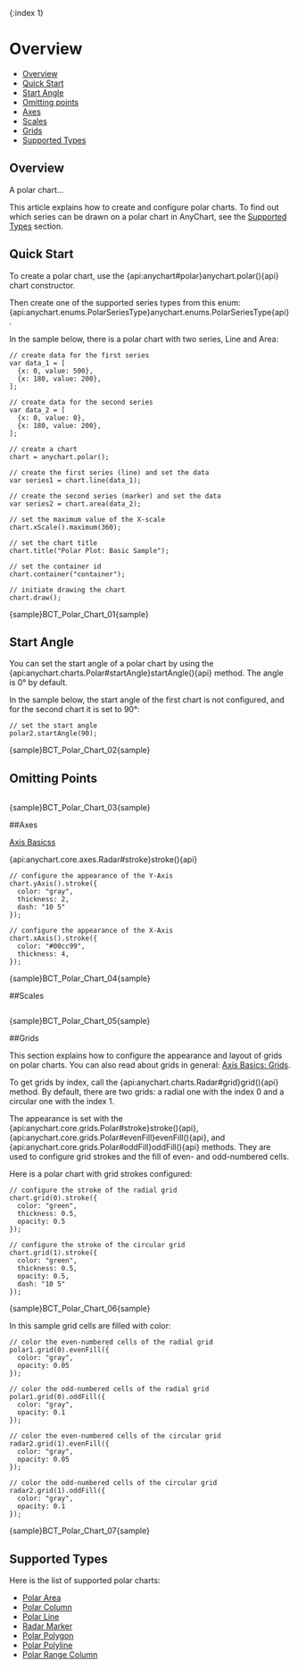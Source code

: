 {:index 1}
# Overview

* [Overview](#overview)
* [Quick Start](#quick_start)
* [Start Angle](#start_angle)
* [Omitting points](#omitting_points)
* [Axes](#axes)
* [Scales](#scales)
* [Grids](#grids)
* [Supported Types](#supported_types)

## Overview

A polar chart...

This article explains how to create and configure polar charts. To find out which series can be drawn on a polar chart in AnyChart, see the [Supported Types](#supported_types) section.

## Quick Start

To create a polar chart, use the {api:anychart#polar}anychart.polar(){api} chart constructor.

Then create one of the supported series types from this enum: {api:anychart.enums.PolarSeriesType}anychart.enums.PolarSeriesType{api}.


In the sample below, there is a polar chart with two series, Line and Area:

```
// create data for the first series
var data_1 = [
  {x: 0, value: 500},
  {x: 180, value: 200},
];

// create data for the second series
var data_2 = [
  {x: 0, value: 0},
  {x: 180, value: 200},
];

// create a chart
chart = anychart.polar();

// create the first series (line) and set the data
var series1 = chart.line(data_1);

// create the second series (marker) and set the data
var series2 = chart.area(data_2);

// set the maximum value of the X-scale
chart.xScale().maximum(360);

// set the chart title
chart.title("Polar Plot: Basic Sample");

// set the container id
chart.container("container");

// initiate drawing the chart
chart.draw();
```

{sample}BCT\_Polar\_Chart\_01{sample}

## Start Angle

You can set the start angle of a polar chart by using the {api:anychart.charts.Polar#startAngle}startAngle(){api} method. The angle is 0° by default.

In the sample below, the start angle of the first chart is not configured, and for the second chart it is set to 90°:

```
// set the start angle
polar2.startAngle(90);
```

{sample}BCT\_Polar\_Chart\_02{sample}

## Omitting Points

```

```

{sample}BCT\_Polar\_Chart\_03{sample}

##Axes

[Axis Basicss](../../Axes_and_Grids/Axis_Basics)

{api:anychart.core.axes.Radar#stroke}stroke(){api}

```
// configure the appearance of the Y-Axis
chart.yAxis().stroke({
  color: "gray",
  thickness: 2,
  dash: "10 5"
});  

// configure the appearance of the X-Axis
chart.xAxis().stroke({
  color: "#00cc99",
  thickness: 4,
});
```

{sample}BCT\_Polar\_Chart\_04{sample}

##Scales

```

```

{sample}BCT\_Polar\_Chart\_05{sample}

##Grids

This section explains how to configure the appearance and layout of grids on polar charts. You can also read about grids in general: [Axis Basics: Grids](../../Axes_and_Grids/Axis_Basics#grids).

To get grids by index, call the {api:anychart.charts.Radar#grid}grid(){api} method. By default, there are two grids: a radial one with the index 0 and a circular one with the index 1.

The appearance is set with the {api:anychart.core.grids.Polar#stroke}stroke(){api}, {api:anychart.core.grids.Polar#evenFill}evenFill(){api}, and {api:anychart.core.grids.Polar#oddFill}oddFill(){api} methods. They are used to configure grid strokes and the fill of even- and odd-numbered cells.

Here is a polar chart with grid strokes configured:

```
// configure the stroke of the radial grid
chart.grid(0).stroke({
  color: "green",
  thickness: 0.5,
  opacity: 0.5
});

// configure the stroke of the circular grid
chart.grid(1).stroke({
  color: "green",
  thickness: 0.5,
  opacity: 0.5,
  dash: "10 5"
});
```

{sample}BCT\_Polar\_Chart\_06{sample}

In this sample grid cells are filled with color:

```
// color the even-numbered cells of the radial grid
polar1.grid(0).evenFill({
  color: "gray",
  opacity: 0.05
});

// color the odd-numbered cells of the radial grid
polar1.grid(0).oddFill({
  color: "gray",
  opacity: 0.1
});

// color the even-numbered cells of the circular grid 
radar2.grid(1).evenFill({
  color: "gray",
  opacity: 0.05
});

// color the odd-numbered cells of the circular grid  
radar2.grid(1).oddFill({
  color: "gray",
  opacity: 0.1
});
```

{sample}BCT\_Polar\_Chart\_07{sample}

## Supported Types

Here is the list of supported polar charts:

* [Polar Area](Area_Chart)
* [Polar Column](Column_Chart)
* [Polar Line](Line_Chart)
* [Radar Marker](Marker_Chart)
* [Polar Polygon](Polygon_Chart)
* [Polar Polyline](Polyline_Chart)
* [Polar Range Column](Range_Column_Chart)